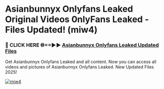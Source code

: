 # Asianbunnyx Onlyfans Leaked Original Videos 0nlyFans Leaked - Files Updated! (miw4)

<h3>🔴 CLICK HERE 🌐==►► <a href="https://tinyurl.com/2jnfzry5" rel="nofollow">Asianbunnyx Onlyfans Leaked Updated Files</a></h3>

Get Asianbunnyx Onlyfans Leaked and all content. Now you can access all videos and pictures of Asianbunnyx Onlyfans Leaked. New Updated Files 2025!

[![miw4](https://i.imgur.com/GyGTBgg.gif)](https://tinyurl.com/2jnfzry5)
